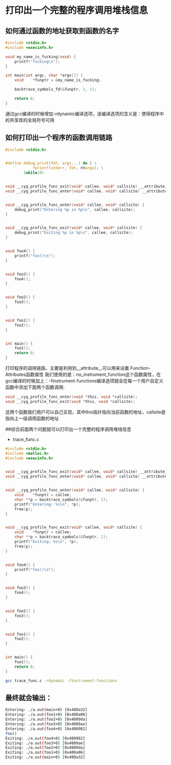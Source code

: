 # 打印出一个完整的程序调用堆栈信息


## 如何通过函数的地址获取到函数的名字

```c
#include <stdio.h>
#include <execinfo.h>

void my_name_is_fucking(void) {
    printf("fucking\n");
}

int main(int argc, char *argv[]) {
    void    *funptr = &my_name_is_fucking;

    backtrace_symbols_fd(&funptr, 1, 1);

    return 0;
}
```

通过gcc编译的时候增加-rdynamic编译选项，该编译选项的含义是：使得程序中的共享库的全局符号可用


## 如何打印出一个程序的函数调用链路

```c
#include <stdio.h>


#define debug_print(fmt, args...) do { \
            fprintf(stderr, fmt, ##args); \
        }while(0)


void __cyg_profile_func_exit(void* callee, void* callsite) __attribute__((no_instrument_function));
void __cyg_profile_func_enter(void* callee, void* callsite) __attribute__((no_instrument_function));


void __cyg_profile_func_enter(void* callee, void* callsite) {
    debug_print("Entering %p in %p\n", callee, callsite);
}


void __cyg_profile_func_exit(void* callee, void* callsite) {
    debug_print("Exiting %p in %p\n", callee, callsite);
}


void foo4() {
    printf("foo()\n");
}


void foo3() {
    foo4();
}


void foo2() {
    foo3();
}


void foo1() {
    foo2();
}


int main() {
    foo1();
    return 0;
}
```

打印程序的调用链路，主要是利用到__attribute__可以用来设置 Function-Attributes函数属性 我们使用的是：no_instrument_function这个函数属性，在gcc编译的时候加上：-finstrument-functions编译选项就会在每一个用户自定义函数中添加下面两个函数调用:

```c
void __cyg_profile_func_enter(void *this, void *callsite);
void __cyg_profile_func_exit(void *this, void *callsite);
```

这两个函数我们用户可以自己实现，其中this指针指向当前函数的地址，callsite是指向上一级调用函数的地址

##综合前面两个问题就可以打印出一个完整的程序调用堆栈信息



- trace_func.c


```c
#include <stdio.h>
#include <malloc.h>
#include <execinfo.h>


void __cyg_profile_func_exit(void* callee, void* callsite) __attribute__((no_instrument_function));
void __cyg_profile_func_enter(void* callee, void* callsite) __attribute__((no_instrument_function));


void __cyg_profile_func_enter(void* callee, void* callsite) {
    void    *funptr = callee;
    char **p = backtrace_symbols(&funptr, 1);
    printf("Entering: %s\n", *p);
    free(p);
}


void __cyg_profile_func_exit(void* callee, void* callsite) {
    void    *funptr = callee;
    char **p = backtrace_symbols(&funptr, 1);
    printf("Exiting: %s\n", *p);
    free(p);
}


void foo4() {
    printf("foo()\n");
}


void foo3() {
    foo4();
}


void foo2() {
    foo3();
}


void foo1() {
    foo2();
}


int main() {
    foo1();
    return 0;
}
```

```sh
gcc trace_func.c -rdynamic -finstrument-functions
```


## 最终就会输出：

```sh
Entering: ./a.out(main+0) [0x400a32]
Entering: ./a.out(foo1+0) [0x400a06]
Entering: ./a.out(foo2+0) [0x4009da]
Entering: ./a.out(foo3+0) [0x4009ae]
Entering: ./a.out(foo4+0) [0x400982]
foo()
Exiting: ./a.out(foo4+0) [0x400982]
Exiting: ./a.out(foo3+0) [0x4009ae]
Exiting: ./a.out(foo2+0) [0x4009da]
Exiting: ./a.out(foo1+0) [0x400a06]
Exiting: ./a.out(main+0) [0x400a32]
```